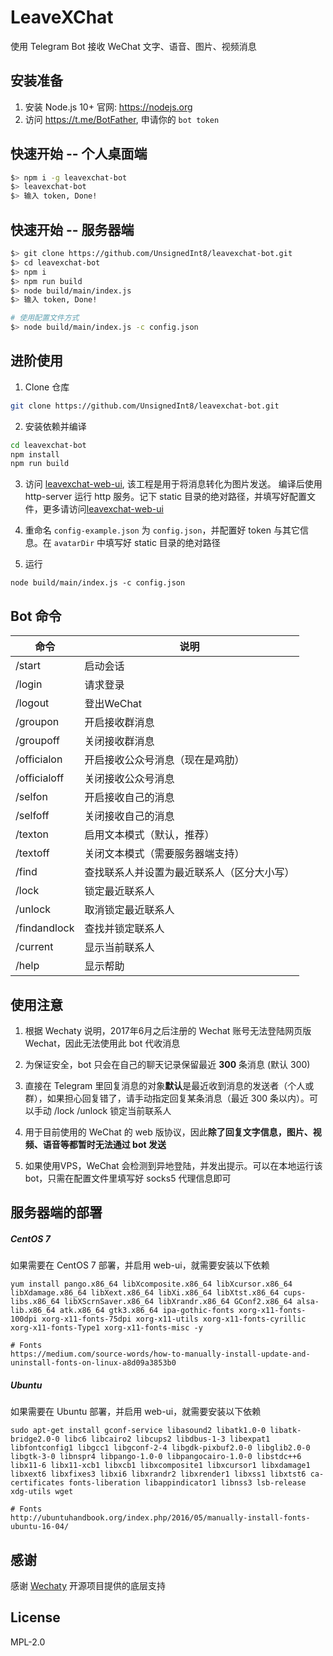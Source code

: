 # LeaveXChat

使用 Telegram Bot 接收 WeChat 文字、语音、图片、视频消息

## 安装准备

1. 安装 Node.js 10+  官网: https://nodejs.org
2. 访问 https://t.me/BotFather, 申请你的 `bot token`

## 快速开始 -- 个人桌面端 

```bash
$> npm i -g leavexchat-bot
$> leavexchat-bot
$> 输入 token, Done!
```

## 快速开始 -- 服务器端

```bash
$> git clone https://github.com/UnsignedInt8/leavexchat-bot.git  
$> cd leavexchat-bot  
$> npm i 
$> npm run build 
$> node build/main/index.js 
$> 输入 token, Done!
```

```bash
# 使用配置文件方式
$> node build/main/index.js -c config.json
```

## 进阶使用

1. Clone 仓库
```bash
git clone https://github.com/UnsignedInt8/leavexchat-bot.git
```

2. 安装依赖并编译
```bash
cd leavexchat-bot
npm install
npm run build
```

3. 访问 [leavexchat-web-ui](https://github.com/UnsignedInt8/leavexchat-web-ui/), 该工程是用于将消息转化为图片发送。 编译后使用 http-server 运行 http 服务。记下 static 目录的绝对路径，并填写好配置文件，更多请访问[leavexchat-web-ui](https://github.com/UnsignedInt8/leavexchat-web-ui/)

4. 重命名 `config-example.json` 为 `config.json`，并配置好 token 与其它信息。在 `avatarDir` 中填写好 static 目录的绝对路径

5. 运行
```
node build/main/index.js -c config.json
```

## Bot 命令

| 命令 | 说明 |
|---|---|
|/start|启动会话|
|/login|请求登录|
|/logout|登出WeChat|
|/groupon|开启接收群消息|
|/groupoff|关闭接收群消息|
|/officialon|开启接收公众号消息（现在是鸡肋）|
|/officialoff|关闭接收公众号消息|
|/selfon|开启接收自己的消息|
|/selfoff|关闭接收自己的消息|
|/texton|启用文本模式（默认，推荐）|
|/textoff|关闭文本模式（需要服务器端支持）|
|/find|查找联系人并设置为最近联系人（区分大小写）|
|/lock|锁定最近联系人|
|/unlock|取消锁定最近联系人|
|/findandlock|查找并锁定联系人|
|/current|显示当前联系人|
|/help|显示帮助|

## 使用注意

1. 根据 Wechaty 说明，2017年6月之后注册的 Wechat 账号无法登陆网页版 Wechat，因此无法使用此 bot 代收消息

2. 为保证安全，bot 只会在自己的聊天记录保留最近 **300** 条消息 (默认 300)

3. 直接在 Telegram 里回复消息的对象**默认**是最近收到消息的发送者（个人或群），如果担心回复错了，请手动指定回复某条消息（最近 300 条以内）。可以手动 /lock /unlock 锁定当前联系人

4. 用于目前使用的 WeChat 的 web 版协议，因此**除了回复文字信息，图片、视频、语音等都暂时无法通过 bot 发送**

5. 如果使用VPS，WeChat 会检测到异地登陆，并发出提示。可以在本地运行该 bot，只需在配置文件里填写好 socks5 代理信息即可

## 服务器端的部署

##### CentOS 7

如果需要在 CentOS 7 部署，并启用 web-ui，就需要安装以下依赖

```
yum install pango.x86_64 libXcomposite.x86_64 libXcursor.x86_64 libXdamage.x86_64 libXext.x86_64 libXi.x86_64 libXtst.x86_64 cups-libs.x86_64 libXScrnSaver.x86_64 libXrandr.x86_64 GConf2.x86_64 alsa-lib.x86_64 atk.x86_64 gtk3.x86_64 ipa-gothic-fonts xorg-x11-fonts-100dpi xorg-x11-fonts-75dpi xorg-x11-utils xorg-x11-fonts-cyrillic xorg-x11-fonts-Type1 xorg-x11-fonts-misc -y

# Fonts
https://medium.com/source-words/how-to-manually-install-update-and-uninstall-fonts-on-linux-a8d09a3853b0
```

##### Ubuntu 

如果需要在 Ubuntu 部署，并启用 web-ui，就需要安装以下依赖
```
sudo apt-get install gconf-service libasound2 libatk1.0-0 libatk-bridge2.0-0 libc6 libcairo2 libcups2 libdbus-1-3 libexpat1 libfontconfig1 libgcc1 libgconf-2-4 libgdk-pixbuf2.0-0 libglib2.0-0 libgtk-3-0 libnspr4 libpango-1.0-0 libpangocairo-1.0-0 libstdc++6 libx11-6 libx11-xcb1 libxcb1 libxcomposite1 libxcursor1 libxdamage1 libxext6 libxfixes3 libxi6 libxrandr2 libxrender1 libxss1 libxtst6 ca-certificates fonts-liberation libappindicator1 libnss3 lsb-release xdg-utils wget

# Fonts
http://ubuntuhandbook.org/index.php/2016/05/manually-install-fonts-ubuntu-16-04/
```

## 感谢

感谢 [Wechaty](https://github.com/Chatie/wechaty/) 开源项目提供的底层支持

## License

MPL-2.0